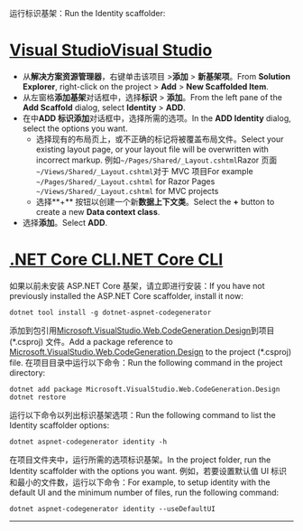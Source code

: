 <span data-ttu-id="47b2b-101">运行标识基架：</span><span class="sxs-lookup"><span data-stu-id="47b2b-101">Run the Identity scaffolder:</span></span>

# <a name="visual-studiotabvisual-studio"></a>[<span data-ttu-id="47b2b-102">Visual Studio</span><span class="sxs-lookup"><span data-stu-id="47b2b-102">Visual Studio</span></span>](#tab/visual-studio)

* <span data-ttu-id="47b2b-103">从**解决方案资源管理器**，右键单击该项目 >**添加** > **新基架项**。</span><span class="sxs-lookup"><span data-stu-id="47b2b-103">From **Solution Explorer**, right-click on the project > **Add** > **New Scaffolded Item**.</span></span>
* <span data-ttu-id="47b2b-104">从左窗格**添加基架**对话框中，选择**标识** > **添加**。</span><span class="sxs-lookup"><span data-stu-id="47b2b-104">From the left pane of the **Add Scaffold** dialog, select **Identity** > **ADD**.</span></span>
* <span data-ttu-id="47b2b-105">在中**ADD 标识添加**对话框中，选择所需的选项。</span><span class="sxs-lookup"><span data-stu-id="47b2b-105">In the **ADD Identity** dialog, select the options you want.</span></span>
  * <span data-ttu-id="47b2b-106">选择现有的布局页上，或不正确的标记将被覆盖布局文件。</span><span class="sxs-lookup"><span data-stu-id="47b2b-106">Select your existing layout page, or your layout file will be overwritten with incorrect markup.</span></span> <span data-ttu-id="47b2b-107">例如`~/Pages/Shared/_Layout.cshtml`Razor 页面`~/Views/Shared/_Layout.cshtml`对于 MVC 项目</span><span class="sxs-lookup"><span data-stu-id="47b2b-107">For example `~/Pages/Shared/_Layout.cshtml` for Razor Pages `~/Views/Shared/_Layout.cshtml` for MVC projects</span></span>
  * <span data-ttu-id="47b2b-108">选择**+** 按钮以创建一个新**数据上下文类**。</span><span class="sxs-lookup"><span data-stu-id="47b2b-108">Select the **+** button to create a new **Data context class**.</span></span>
* <span data-ttu-id="47b2b-109">选择**添加**。</span><span class="sxs-lookup"><span data-stu-id="47b2b-109">Select **ADD**.</span></span>

# <a name="net-core-clitabnetcore-cli"></a>[<span data-ttu-id="47b2b-110">.NET Core CLI</span><span class="sxs-lookup"><span data-stu-id="47b2b-110">.NET Core CLI</span></span>](#tab/netcore-cli)

<span data-ttu-id="47b2b-111">如果以前未安装 ASP.NET Core 基架，请立即进行安装：</span><span class="sxs-lookup"><span data-stu-id="47b2b-111">If you have not previously installed the ASP.NET Core scaffolder, install it now:</span></span>

```cli
dotnet tool install -g dotnet-aspnet-codegenerator
```

<span data-ttu-id="47b2b-112">添加到包引用[Microsoft.VisualStudio.Web.CodeGeneration.Design](https://www.nuget.org/packages/Microsoft.VisualStudio.Web.CodeGeneration.Design/)到项目 (\*.csproj) 文件。</span><span class="sxs-lookup"><span data-stu-id="47b2b-112">Add a package reference to [Microsoft.VisualStudio.Web.CodeGeneration.Design](https://www.nuget.org/packages/Microsoft.VisualStudio.Web.CodeGeneration.Design/) to the project (\*.csproj) file.</span></span> <span data-ttu-id="47b2b-113">在项目目录中运行以下命令：</span><span class="sxs-lookup"><span data-stu-id="47b2b-113">Run the following command in the project directory:</span></span>

```cli
dotnet add package Microsoft.VisualStudio.Web.CodeGeneration.Design
dotnet restore
```

<span data-ttu-id="47b2b-114">运行以下命令以列出标识基架选项：</span><span class="sxs-lookup"><span data-stu-id="47b2b-114">Run the following command to list the Identity scaffolder options:</span></span>

```cli
dotnet aspnet-codegenerator identity -h
```

<span data-ttu-id="47b2b-115">在项目文件夹中，运行所需的选项标识基架。</span><span class="sxs-lookup"><span data-stu-id="47b2b-115">In the project folder, run the Identity scaffolder with the options you want.</span></span> <span data-ttu-id="47b2b-116">例如，若要设置默认值 UI 标识和最小的文件数，运行以下命令：</span><span class="sxs-lookup"><span data-stu-id="47b2b-116">For example, to setup identity with the default UI and the minimum number of files, run the following command:</span></span>

```cli
dotnet aspnet-codegenerator identity --useDefaultUI
```

-------------
